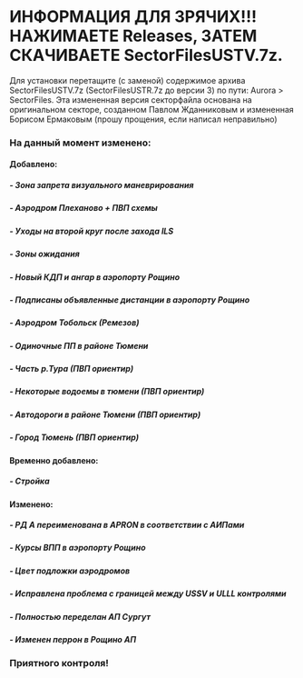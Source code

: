 # ИНФОРМАЦИЯ ДЛЯ ЗРЯЧИХ!!! НАЖИМАЕТЕ Releases, ЗАТЕМ СКАЧИВАЕТЕ SectorFilesUSTV.7z.

Для установки перетащите (с заменой) содержимое архива SectorFilesUSTV.7z (SectorFilesUSTR.7z до версии 3) по пути: Aurora > SectorFiles.
Эта измененная версия секторфайла основана на оригинальном секторе, созданном Павлом Жданниковым и измененная Борисом Ермаковым (прошу прощения, если написал неправильно)

### На данный момент изменено:
#### Добавлено:
##### - Зона запрета визуального маневрирования
##### - Аэродром Плеханово + ПВП схемы
##### - Уходы на второй круг после захода ILS
##### - Зоны ожидания
##### - Новый КДП и ангар в аэропорту Рощино
##### - Подписаны объявленные дистанции в аэропорту Рощино
##### - Аэродром Тобольск (Ремезов)
##### - Одиночные ПП в районе Тюмени
##### - Часть р.Тура (ПВП ориентир)
##### - Некоторые водоемы в тюмени (ПВП ориентир)
##### - Автодороги в районе Тюмени (ПВП ориентир)
##### - Город Тюмень (ПВП ориентир)
#### Временно добавлено:
##### - Стройка
#### Изменено:
##### - РД A переименована в APRON в соответствии с АИПами
##### - Курсы ВПП в аэропорту Рощино
##### - Цвет подложки аэродромов
##### - Исправлена проблема с границей между USSV и ULLL контролями
##### - Полностью переделан АП Сургут
##### - Изменен перрон в Рощино АП
### **Приятного контроля!**
